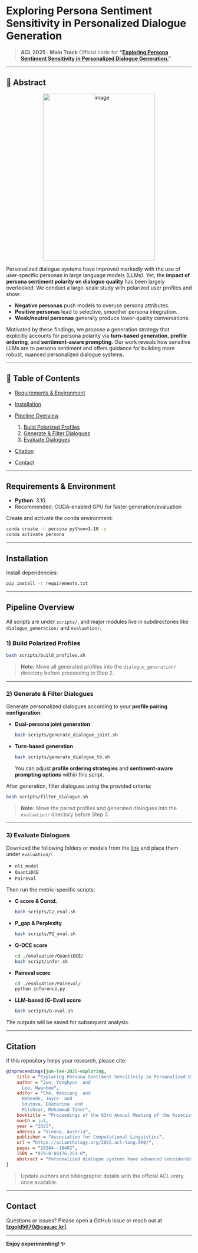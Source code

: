 # Exploring Persona Sentiment Sensitivity in Personalized Dialogue Generation

> **ACL 2025 · Main Track**
> Official code for **“[Exploring Persona Sentiment Sensitivity in Personalized Dialogue Generation.](https://aclanthology.org/2025.acl-long.900/)”**

---

## 📌 Abstract
<p align="center">
<img width="304" height="453" alt="image" src="https://github.com/user-attachments/assets/59bea0cf-bb69-47ed-ac75-d2ca64a40f72" />
</p>

Personalized dialogue systems have improved markedly with the use of user-specific personas in large language models (LLMs). Yet, the **impact of persona sentiment polarity on dialogue quality** has been largely overlooked. We conduct a large-scale study with polarized user profiles and show:

* **Negative personas** push models to overuse persona attributes.
* **Positive personas** lead to selective, smoother persona integration.
* **Weak/neutral personas** generally produce lower-quality conversations.

Motivated by these findings, we propose a generation strategy that explicitly accounts for persona polarity via **turn-based generation**, **profile ordering**, and **sentiment-aware prompting**. Our work reveals how sensitive LLMs are to persona sentiment and offers guidance for building more robust, nuanced personalized dialogue systems.

---

## 🧭 Table of Contents

* [Requirements & Environment](#requirements--environment)
* [Installation](#installation)
* [Pipeline Overview](#pipeline-overview)

  1. [Build Polarized Profiles](#1-build-polarized-profiles)
  2. [Generate & Filter Dialogues](#2-generate--filter-dialogues)
  3. [Evaluate Dialogues](#3-evaluate-dialogues)
* [Citation](#citation)
* [Contact](#contact)

---

## Requirements & Environment

* **Python**: 3.10
* Recommended: CUDA-enabled GPU for faster generation/evaluation

Create and activate the conda environment:

```bash
conda create -n persona python=3.10 -y
conda activate persona
```

---

## Installation

Install dependencies:

```bash
pip install -r requirements.txt
```

---

## Pipeline Overview

All scripts are under `scripts/`, and major modules live in subdirectories like `dialogue_generation/` and `evaluation/`.

### 1) Build Polarized Profiles

```bash
bash scripts/build_profiles.sh
```

> **Note:** Move all generated profiles into the `dialogue_generation/` directory before proceeding to Step 2.

---

### 2) Generate & Filter Dialogues

Generate personalized dialogues according to your **profile pairing configuration**:

* **Dual-persona joint generation**

  ```bash
  bash scripts/generate_dialogue_joint.sh
  ```

* **Turn-based generation**

  ```bash
  bash scripts/generate_dialogue_tb.sh
  ```

  You can adjust **profile ordering strategies** and **sentiment-aware prompting options** within this script.

After generation, filter dialogues using the provided criteria:

```bash
bash scripts/filter_dialogue.sh
```

> **Note:** Move the paired profiles and generated dialogues into the `evaluation/` directory before Step 3.

---

### 3) Evaluate Dialogues

Download the following folders or models from the [link](https://drive.google.com/drive/folders/1Vv0DTtifNXj3AH0H8HlJewy4vw9e0sbX?usp=drive_link) and place them under `evaluation/`:

* `nli_model`
* `QuantiDCE`
* `Paireval`

Then run the metric-specific scripts:

* **C score & Contd.**

  ```bash
  bash scripts/C2_eval.sh
  ```

* **P\_gap & Perplexity**

  ```bash
  bash scripts/P2_eval.sh
  ```

* **Q-DCE score**

  ```bash
  cd ./evaluation/QuantiDCE/
  bash script/infer.sh
  ```

* **Paireval score**

  ```bash
  cd ./evaluation/Paireval/
  python inference.py
  ```

* **LLM-based (G-Eval) score**

  ```bash
  bash scripts/G-eval.sh
  ```

The outputs will be saved for subsequent analysis.

---

## Citation

If this repository helps your research, please cite:

```bibtex
@inproceedings{jun-lee-2025-exploring,
    title = "Exploring Persona Sentiment Sensitivity in Personalized Dialogue Generation",
    author = "Jun, Yonghyun  and
      Lee, Hwanhee",
    editor = "Che, Wanxiang  and
      Nabende, Joyce  and
      Shutova, Ekaterina  and
      Pilehvar, Mohammad Taher",
    booktitle = "Proceedings of the 63rd Annual Meeting of the Association for Computational Linguistics (Volume 1: Long Papers)",
    month = jul,
    year = "2025",
    address = "Vienna, Austria",
    publisher = "Association for Computational Linguistics",
    url = "https://aclanthology.org/2025.acl-long.900/",
    pages = "18384--18402",
    ISBN = "979-8-89176-251-0",
    abstract = "Personalized dialogue systems have advanced considerably with the integration of user-specific personas into large language models (LLMs). However, while LLMs can effectively generate personalized responses, the influence of persona sentiment on dialogue quality remains underexplored. In this work, we conduct a large-scale analysis of dialogues generated using a range of polarized user profiles. Our experiments reveal that dialogues involving negatively polarized users tend to overemphasize persona attributes. In contrast, positively polarized profiles yield dialogues that selectively incorporate persona information, resulting in smoother interactions. Furthermore, we find that personas with weak or neutral sentiment generally produce lower-quality dialogues. Motivated by these findings, we propose a dialogue generation approach that explicitly accounts for persona polarity by combining a turn-based generation strategy with a profile ordering mechanism and sentiment-aware prompting. Our study provides new insights into the sensitivity of LLMs to persona sentiment and offers guidance for developing more robust and nuanced personalized dialogue systems."
}

```

> Update authors and bibliographic details with the official ACL entry once available.

---

## Contact

Questions or issues? Please open a GitHub issue or reach out at **\[zgold5670@cau.ac.kr]**.

---



**Enjoy experimenting! ✨**

